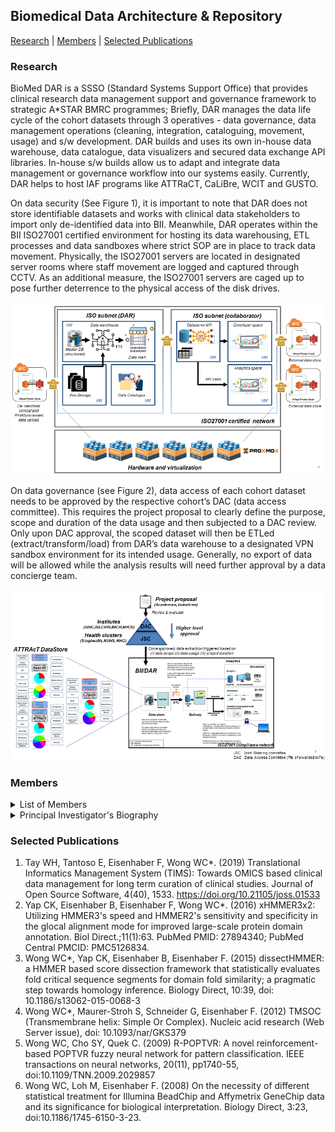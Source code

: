 ## Biomedical Data Architecture & Repository
 
 [Research](#Research) | [Members](#Members) | [Selected Publications](#selected-publications)
 
### Research
BioMed DAR is a SSSO (Standard Systems Support Office) that provides clinical research data management support and governance framework to strategic A*STAR BMRC programmes; Briefly, DAR manages the data life cycle of the cohort datasets through 3 operatives - data governance, data management operations (cleaning, integration, cataloguing, movement, usage) and s/w development. DAR builds and uses its own in-house data warehouse, data catalogue, data visualizers and secured data exchange API libraries. In-house s/w builds allow us to adapt and integrate data management or governance workflow into our systems easily. Currently, DAR helps to host IAF programs like ATTRaCT, CaLiBre, WCIT and GUSTO. 

On data security (See Figure 1), it is important to note that DAR does not store identifiable datasets and works with clinical data stakeholders to import only de-identified data into BII. Meanwhile, DAR operates within the BII ISO27001 certified environment for hosting its data warehousing, ETL processes and data sandboxes where strict SOP are in place to track data movement. Physically, the ISO27001 servers are located in designated server rooms where staff movement are logged and captured through CCTV. As an additional measure, the ISO27001 servers are caged up to pose further deterrence to the physical access of the disk drives.

![Figure 1. DAR - Data Architecture.](/images/Figure1-DAR-Data-Architecture.png?raw=true)

On data governance (see Figure 2), data access of each cohort dataset needs to be approved by the respective cohort’s DAC (data access committee). This requires the project proposal to clearly define the purpose, scope and duration of the data usage and then subjected to a DAC review. Only upon DAC approval, the scoped dataset will then be ETLed (extract/transform/load) from DAR’s data warehouse to a designated VPN sandbox environment for its intended usage. Generally, no export of data will be allowed while the analysis results will need further approval by a data concierge team.

![Figure 2. Data governance.](/images/Figure2-Data-governance.png)



### Members

<details>

<summary>List of Members</summary>

| Designation  | Name |
| :-------------- | :-------------- |
| **Senior Principal Investigator**  | WONG Wing Cheong   |
| **Assistant Principal Investigator**  | TAN Ming Zhen  |
| **Project Manager**  | FUN Max  |
| **Assistant Systems Manager**  | LIM Aloysius  |
| **Software Engineer**  | KOH Zi Ying  |

</details>
<details>

<summary>Principal Investigator's Biography</summary>
Wing-Cheong received his undergraduate degree in Computer Engineering from NTU. He joined A*STAR under the joint MSc in Bioinformatics from A*STAR/NUS and subsequently completed his Dr. Rer. Nat (suma cum laude) in Computer Science from Leipzig University. He has been a Principal Investigator with BII since 2014 and is currently the Head/Principal Investigator of the BioMed DAR group since 2019.
</details>

### Selected Publications
1. Tay WH, Tantoso E, Eisenhaber F, Wong WC*. (2019) Translational Informatics Management System (TIMS): Towards OMICS based clinical data management for long term curation of clinical studies.  Journal of Open Source Software, 4(40), 1533. https://doi.org/10.21105/joss.01533
1. Yap CK, Eisenhaber B, Eisenhaber F, Wong WC*. (2016) xHMMER3x2: Utilizing HMMER3's speed and HMMER2's sensitivity and specificity in the glocal alignment mode for improved large-scale protein domain annotation.  Biol Direct.;11(1):63. PubMed PMID: 27894340; PubMed Central PMCID: PMC5126834.
1. Wong WC*, Yap CK, Eisenhaber B, Eisenhaber F. (2015) dissectHMMER: a HMMER based score dissection framework that statistically evaluates fold critical sequence segments for domain fold similarity; a pragmatic step towards homology inference.  Biology Direct, 10:39, doi: 10.1186/s13062-015-0068-3
1. Wong WC*, Maurer-Stroh S, Schneider G, Eisenhaber F. (2012) TMSOC (Transmembrane helix: Simple Or Complex).  Nucleic acid research (Web Server issue), doi: 10.1093/nar/GKS379
1. Wong WC, Cho SY, Quek C. (2009) R-POPTVR: A novel reinforcement-based POPTVR fuzzy neural network for pattern classification.  IEEE transactions on neural networks, 20(11), pp1740-55, doi:10.1109/TNN.2009.2029857
1. Wong WC, Loh M, Eisenhaber F. (2008) On the necessity of different statistical treatment for Illumina BeadChip and Affymetrix GeneChip data and its significance for biological interpretation.  Biology Direct, 3:23, doi:10.1186/1745-6150-3-23.


<!--

**Here are some ideas to get you started:**

🙋‍♀️ A short introduction - what is your organization all about?
🌈 Contribution guidelines - how can the community get involved?
👩‍💻 Useful resources - where can the community find your docs? Is there anything else the community should know?
🍿 Fun facts - what does your team eat for breakfast?
🧙 Remember, you can do mighty things with the power of [Markdown](https://docs.github.com/github/writing-on-github/getting-started-with-writing-and-formatting-on-github/basic-writing-and-formatting-syntax)
-->
